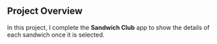 ## Project Overview
In this project, I complete the **Sandwich Club** app to
show the details of each sandwich once it is selected.
